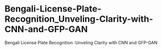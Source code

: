 # Bengali-License-Plate-Recognition_Unveling-Clarity-with-CNN-and-GFP-GAN
Bengali License Plate Recognition :Unveling Clarity with CNN and GFP-GAN
